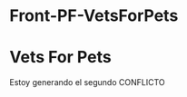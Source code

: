 # Front-PF-VetsForPets

<html><h1>Vets For Pets</h1>

Estoy generando el segundo CONFLICTO

</html>
